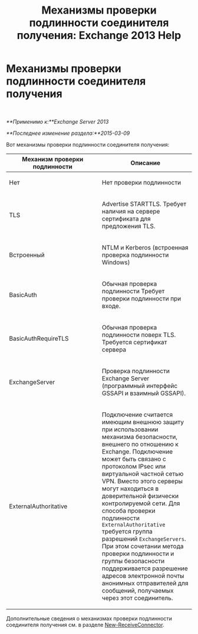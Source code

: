 ﻿---
title: 'Механизмы проверки подлинности соединителя получения: Exchange 2013 Help'
TOCTitle: Механизмы проверки подлинности соединителя получения
ms:assetid: 926424e1-83e3-4c4b-b2dd-bf814d81e877
ms:mtpsurl: https://technet.microsoft.com/ru-ru/library/JJ657472(v=EXCHG.150)
ms:contentKeyID: 50488636
ms.date: 04/30/2018
mtps_version: v=EXCHG.150
ms.translationtype: HT
---

# Механизмы проверки подлинности соединителя получения

 

_**Применимо к:**Exchange Server 2013_

_**Последнее изменение раздела:**2015-03-09_


Вот механизмы проверки подлинности соединителя получения:


<table>
<colgroup>
<col style="width: 50%" />
<col style="width: 50%" />
</colgroup>
<thead>
<tr class="header">
<th>Механизм проверки подлинности</th>
<th>Описание</th>
</tr>
</thead>
<tbody>
<tr class="odd">
<td><p>Нет</p></td>
<td><p>Нет проверки подлинности</p></td>
</tr>
<tr class="even">
<td><p>TLS</p></td>
<td><p>Advertise STARTTLS. Требует наличия на сервере сертификата для предложения TLS.</p></td>
</tr>
<tr class="odd">
<td><p>Встроенный</p></td>
<td><p>NTLM и Kerberos (встроенная проверка подлинности Windows)</p></td>
</tr>
<tr class="even">
<td><p>BasicAuth</p></td>
<td><p>Обычная проверка подлинности Требует проверки подлинности при входе.</p></td>
</tr>
<tr class="odd">
<td><p>BasicAuthRequireTLS</p></td>
<td><p>Обычная проверка подлинности поверх TLS. Требуется сертификат сервера</p></td>
</tr>
<tr class="even">
<td><p>ExchangeServer</p></td>
<td><p>Проверка подлинности Exchange Server (программный интерфейс GSSAPI и взаимный GSSAPI).</p></td>
</tr>
<tr class="odd">
<td><p>ExternalAuthoritative</p></td>
<td><p>Подключение считается имеющим внешнюю защиту при использовании механизма безопасности, внешнего по отношению к Exchange. Подключение может быть связано с протоколом IPsec или виртуальной частной сетью VPN. Вместо этого серверы могут находиться в доверительной физически контролируемой сети. Для способа проверки подлинности <code>ExternalAuthoritative</code> требуется группа разрешений <code>ExchangeServers</code>. При этом сочетании метода проверки подлинности и группы безопасности поддерживается разрешение адресов электронной почты анонимных отправителей для сообщений, получаемых через этот соединитель.</p></td>
</tr>
</tbody>
</table>


Дополнительные сведения о механизмах проверки подлинности соединителя получения см. в разделе [New-ReceiveConnector](https://technet.microsoft.com/ru-ru/library/bb125139\(v=exchg.150\)).

